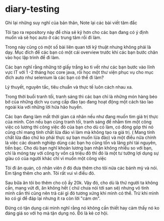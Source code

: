 # diary-testing
Ghi lại những suy nghĩ của bản thân, Note lại các bài viết tâm đắc

Tôi tạo ra repository này để chia sẻ kỹ hơn cho các bạn đang có ý định muốn và sẽ học auto ở các trung tâm rồi đi làm. 

Trong này cũng có một số bài liên quan tới kỹ thuật nhưng không phải là dạy. Mục đích để các bạn có một cái overview trước khi các bạn bước chân vào học lập trình để đi làm.

Các bạn nghĩ rằng những tờ giấy trắng ko tì vết như các bạn bước vào lĩnh vực IT với 1 -2 tháng học core java, rồi học một thư viện phục vụ cho mục đích auto như selenium là các bạn có thể đi làm? 

Lý thuyết, nguyên tắc, tiêu chuẩn và thực tế luôn cách nhau xa.

Trong thời buổi tranh tối, tranh sáng thì các bạn chỉ là những món hàng béo bở của những dịch vụ cung cấp đào tạo đang hoạt động một cách tào lao ngoài kia với những lời hứa hão huyền. 

Các bạn đang làm mất thời gian cá nhân nếu như đang muốn tìm giá trị thực của mình. Còn nếu bạn cũng tranh tối, tranh sáng để nhằm tìm một công việc có lương thì công việc đó của bạn cho dù có làm, có đóng góp thì nó cũng chỉ mang tính chất lừa đảo vì làm mà không tạo ra giá trị. ( Mang tính chất lừa đảo chứ ko phải thực sự bạn muốn lừa đảo) và một điều nữa chính là việc các doanh nghiệp dùng các bạn họ cũng tốn và lãng phí tài nguyên, tiền bạc. Cho dù bạn nghĩ khoản lương bạn nhận không nhiều so với bạn, chỉ là móng tay với công ty vốn cả triệu đô thì đó là một tư tưởng lợi dụng sự giàu có của người khác chỉ vì muốn một công việc

Tôi đi ăn quán, cô nhân viên ở đó đưa thêm cho tôi nửa các bánh mỳ và nói. Em tặng thêm cho anh. Tôi rất vui vì điều đó. 

Sau bữa ăn tôi bo thêm cho cô ấy 20k. Vậy đó, cho dù là thứ người ta không cần, mang vứt đi, ăn không hết ( chứ chưa nói tới san sẻ) nhưng vô tình mình cần thì cũng nên trả cái gì đó tương xứng khi mình có thể. Trừ khi mình ko có gì để đáp lại nhưng ít ra còn lời "cám ơn".

Đừng có tận dụng cái mình nghĩ rằng nó không cần thiết hay cảm thấy nó ko đáng giá so với họ mà tận dụng nó. Đó là kẻ cơ hội.
